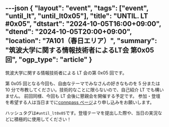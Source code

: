 ---json
{
    "layout": "event",
    "tags": ["event", "until_lt", "until_lt0x05"],
    "title": "UNTIL. LT #0x05",
    "dtstart": "2024-10-05T16:00+09:00",
    "dtend": "2024-10-05T20:00+09:00",
    "location": "7A101（春日エリア）",
    "summary": "筑波大学に関する情報技術者によるLT会 第0x05回",
    "ogp_type": "article"
}
---

<!-- <img src="/assets/img/until_lt_poster_4th.webp" height=600> -->

筑波大学に関する情報技術者による LT 会の第 0x05 回です。

第 0x05 回となる今回も、自由なテーマでみなさんの好きなものを 5 分または 10 分で布教してください。技術的なことに限らないので、自己紹介 LT でも構いません。
前回同様、今回も LT 会後に懇親会を開催する予定です。
参加・登壇を希望する人は当日までに[connpass ページ](https://connpass.com/event/330777/)より申し込みをお願いします。

ハッシュタグは`#until_lt0x05`です。登壇テーマを提出した際や、当日の実況などに積極的に使用してください！

<!-- ## 発表テーマ
### 10分枠

### 5分枠 -->
